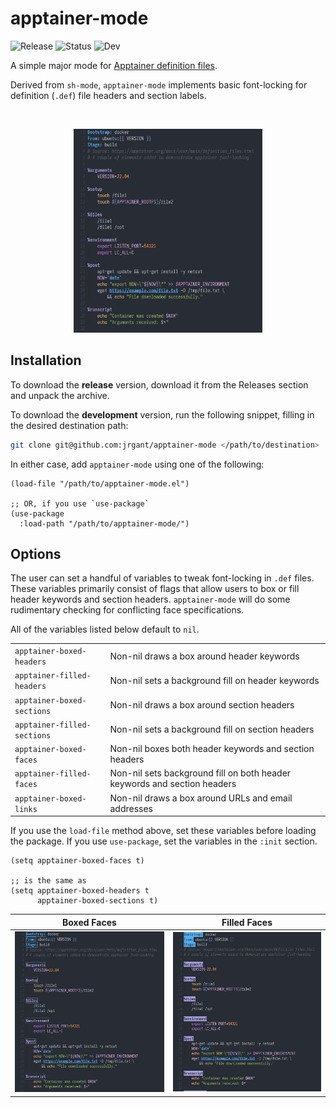 # apptainer-mode

![Release](https://img.shields.io/badge/Release-v0.2-green)
![Status](https://img.shields.io/badge/Status-Developing-orange)
![Dev](https://img.shields.io/badge/Dev-main-blue)

A simple major mode for [Apptainer definition files](https://apptainer.org/docs/user/main/definition_files.html).

Derived from `sh-mode`, `apptainer-mode` implements basic font-locking for definition (`.def`) file headers and section labels.

<br />
<p align="center">
  <img src="example.png" width="60%" />
</p>


## Installation

To download the **release** version, download it from the Releases section and unpack the archive.

To download the **development** version, run the following snippet, filling in the desired destination path:

``` bash
git clone git@github.com:jrgant/apptainer-mode </path/to/destination>
```

In either case, add `apptainer-mode` using one of the following:

``` emacs-lisp
(load-file "/path/to/apptainer-mode.el")

;; OR, if you use `use-package`
(use-package
  :load-path "/path/to/apptainer-mode/")
```


## Options

The user can set a handful of variables to tweak font-locking in `.def` files. These variables primarily consist of flags that allow users to box or fill header keywords and section headers. `apptainer-mode` will do some rudimentary checking for conflicting face specifications.

All of the variables listed below default to `nil`.

|                             |                                                                          |
|:----------------------------|:-------------------------------------------------------------------------|
| `apptainer-boxed-headers`   | Non-nil draws a box around header keywords                               |
| `apptainer-filled-headers`  | Non-nil sets a background fill on header keywords                        |
| `apptainer-boxed-sections`  | Non-nil draws a box around section headers                               |
| `apptainer-filled-sections` | Non-nil sets a background fill on section headers                        |
| `apptainer-boxed-faces`     | Non-nil boxes both header keywords and section headers                   |
| `apptainer-filled-faces`    | Non-nil sets background fill on both header keywords and section headers |
| `apptainer-boxed-links`     | Non-nil draws a box around URLs and email addresses                      |

If you use the `load-file` method above, set these variables before loading the package. If you use `use-package`, set the variables in the `:init` section.

``` emacs-lisp
(setq apptainer-boxed-faces t)

;; is the same as
(setq apptainer-boxed-headers t
      apptainer-boxed-sections t)
```

| Boxed Faces                           | Filled Faces                           |
|:-------------------------------------:|:--------------------------------------:|
| <img src="example-boxed-faces.png" /> | <img src="example-filled-faces.png" /> |



